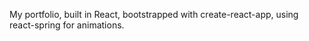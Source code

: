 My portfolio, built in React, bootstrapped with create-react-app, using react-spring for animations.
